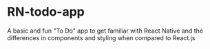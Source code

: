 # RN-todo-app
A basic and fun "To Do" app to get familiar with React Native and the differences in components and styling when compared to React.js
